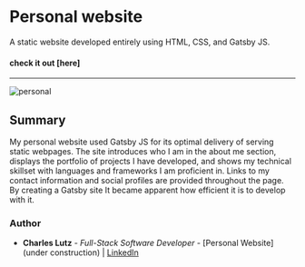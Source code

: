 # Personal website


A static website developed entirely using HTML, CSS, and Gatsby JS.


#### check it out [here]


---
![personal](https://user-images.githubusercontent.com/103493003/187324988-362abaca-d17e-48cf-b654-bcae0aec1299.JPG)


## Summary

My personal website used Gatsby JS for its optimal delivery of serving static webpages. The site introduces
who I am in the about me section, displays the portfolio of projects I have developed, and shows my technical 
skillset with languages and frameworks I am proficient in. Links to my contact information and social profiles
are provided throughout the page. By creating a Gatsby site It became apparent how efficient it is to develop
with it.      


### Author
* __Charles Lutz__ - *Full-Stack Software Developer* - [Personal Website](under construction) | [LinkedIn](https://www.linkedin.com/in/CharlesCarMichaelLutz)


